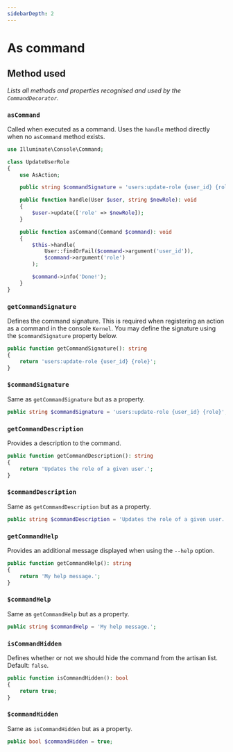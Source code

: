 ```yaml
---
sidebarDepth: 2
---
```


# As command

## Method used
*Lists all methods and properties recognised and used by the `CommandDecorator`.*

### `asCommand`
Called when executed as a command. Uses the `handle` method directly when no `asCommand` method exists.

```php
use Illuminate\Console\Command;

class UpdateUserRole
{
    use AsAction;

    public string $commandSignature = 'users:update-role {user_id} {role}';

    public function handle(User $user, string $newRole): void
    {
        $user->update(['role' => $newRole]);
    }

    public function asCommand(Command $command): void
    {
        $this->handle(
            User::findOrFail($command->argument('user_id')),
            $command->argument('role')
        );

        $command->info('Done!');
    }
}
```

### `getCommandSignature`
Defines the command signature. This is required when registering an action as a command in the console `Kernel`. You may define the signature using the `$commandSignature` property below.

```php
public function getCommandSignature(): string
{
    return 'users:update-role {user_id} {role}';
}
```

### `$commandSignature`
Same as `getCommandSignature` but as a property.

```php
public string $commandSignature = 'users:update-role {user_id} {role}';
```

### `getCommandDescription`
Provides a description to the command.

```php
public function getCommandDescription(): string
{
    return 'Updates the role of a given user.';
}
```

### `$commandDescription`
Same as `getCommandDescription` but as a property.

```php
public string $commandDescription = 'Updates the role of a given user.';
```

### `getCommandHelp`
Provides an additional message displayed when using the `--help` option.

```php
public function getCommandHelp(): string
{
    return 'My help message.';
}
```

### `$commandHelp`
Same as `getCommandHelp` but as a property.

```php
public string $commandHelp = 'My help message.';
```

### `isCommandHidden`
Defines whether or not we should hide the command from the artisan list. Default: `false`.

```php
public function isCommandHidden(): bool
{
    return true;
}
```

### `$commandHidden`
Same as `isCommandHidden` but as a property.

```php
public bool $commandHidden = true;
```
